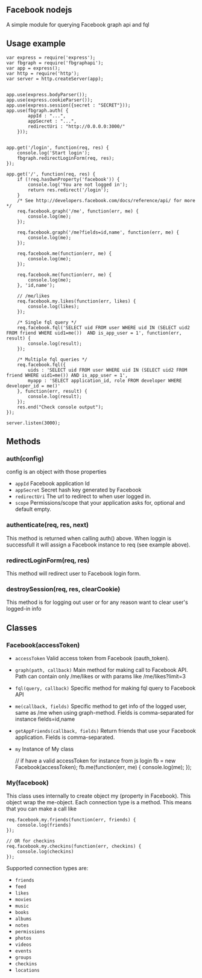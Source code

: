## Facebook nodejs
A simple module for querying Facebook graph api and fql

## Usage example

	var express = require('express');
	var fbgraph = require('fbgraphapi');
	var app = express();
	var http = require('http');
	var server = http.createServer(app);
	
		
	app.use(express.bodyParser());
	app.use(express.cookieParser());
	app.use(express.session({secret : "SECRET"}));
	app.use(fbgraph.auth( {
			appId : "...",
			appSecret : "...",
			redirectUri : "http://0.0.0.0:3000/"
		}));
	
	
	app.get('/login', function(req, res) {
		console.log('Start login');
		fbgraph.redirectLoginForm(req, res);	
	});
	
	app.get('/', function(req, res) {
		if (!req.hasOwnProperty('facebook')) {
			console.log('You are not logged in');
			return res.redirect('/login');
		}
		/* See http://developers.facebook.com/docs/reference/api/ for more */
		req.facebook.graph('/me', function(err, me) {
		    console.log(me);
		});
		
		req.facebook.graph('/me?fields=id,name', function(err, me) {
		    console.log(me);
		});
		
		req.facebook.me(function(err, me) {
		    console.log(me);
		});
		
		req.facebook.me(function(err, me) {
		    console.log(me);
		}, 'id,name');
		
		// /me/likes
		req.facebook.my.likes(function(err, likes) {
		    console.log(likes);
		});
		
		/* Single fql query */
		req.facebook.fql('SELECT uid FROM user WHERE uid IN (SELECT uid2 FROM friend WHERE uid1=me())  AND is_app_user = 1', function(err, result) {
		    console.log(result);
		});
		
		/* Multiple fql queries */
		req.facebook.fql({
		    uids : 'SELECT uid FROM user WHERE uid IN (SELECT uid2 FROM friend WHERE uid1=me()) AND is_app_user = 1',
		    myapp : 'SELECT application_id, role FROM developer WHERE developer_id = me()'
		}, function(err, result) {
		    console.log(result);
		});
		res.end("Check console output");
	});
	
	server.listen(3000);

## Methods
### auth(config)
config is an object with those properties
* `appId` Facebook application Id
* `appSecret` Secret hash key generated by Facebook
* `redirectUri` The url to redirect to when user logged in.
* `scope` Permissions/scope that your application asks for, optional and default empty.

### authenticate(req, res, next)
This method is returned when calling auth() above. When loggin is successfull it will assign a Facebook instance to req (see example above).

### redirectLoginForm(req, res)
This method will redirect user to Facebook login form.

### destroySession(req, res, clearCookie)
This method is for logging out user or for any reason want to clear user's logged-in info

## Classes
### Facebook(accessToken)
* `accessToken` Valid access token from Facebook (oauth_token).
* `graph(path, callback)` Main method for making call to Facebook API. Path can contain only /me/likes or with params like /me/likes?limit=3
* `fql(query, callback)` Specific method for making fql query to Facebook API
* `me(callback, fields)` Specific method to get info of the logged user, same as /me when using graph-method. Fields is comma-separated for instance fields=id,name
* `getAppFriends(callback, fields)` Return friends that use your Facebook application. Fields is comma-separated.
* `my` Instance of My class
	
	// if have a valid accessToken for instance from js login
	fb = new Facebook(accessToken);
	fb.me(function(err, me) {
		console.log(me);
	});
	

### My(facebook)
This class uses internally to create object my (property in Facebook). This object wrap the me-object. Each connection type is a method. This means that you can make a call like
	
	req.facebook.my.friends(function(err, friends) {
		console.log(friends)
	});
	
	// OR for checkins
	req.facebook.my.checkins(function(err, checkins) {
		console.log(checkins)
	});

Supported connection types are:

* `friends`
* `feed`
* `likes`
* `movies`
* `music`
* `books`
* `albums`
* `notes`
* `permissions`
* `photos`
* `videos`
* `events`
* `groups`
* `checkins`
* `locations`

